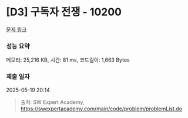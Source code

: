 # [D3] 구독자 전쟁 - 10200 

[문제 링크](https://swexpertacademy.com/main/code/problem/problemDetail.do?contestProbId=AXMCXV_qVgkDFAWv) 

### 성능 요약

메모리: 25,216 KB, 시간: 81 ms, 코드길이: 1,663 Bytes

### 제출 일자

2025-05-19 20:14



> 출처: SW Expert Academy, https://swexpertacademy.com/main/code/problem/problemList.do